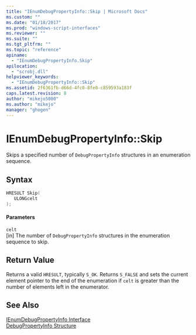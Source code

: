 ```yaml
---
title: "IEnumDebugPropertyInfo::Skip | Microsoft Docs"
ms.custom: ""
ms.date: "01/18/2017"
ms.prod: "windows-script-interfaces"
ms.reviewer: ""
ms.suite: ""
ms.tgt_pltfrm: ""
ms.topic: "reference"
apiname: 
  - "IEnumDebugPropertyInfo.Skip"
apilocation: 
  - "scrobj.dll"
helpviewer_keywords: 
  - "IEnumDebugPropertyInfo::Skip"
ms.assetid: 2f6361fb-d66d-4fc0-8fe0-c859593a183f
caps.latest.revision: 8
author: "mikejo5000"
ms.author: "mikejo"
manager: "ghogen"
---
```

# IEnumDebugPropertyInfo::Skip
Skips a specified number of `DebugPropertyInfo` structures in an enumeration sequence.  
  
## Syntax  
  
```cpp
HRESULT Skip(  
   ULONGcelt  
);  
```  
  
#### Parameters  
 `celt`  
 [in] The number of `DebugPropertyInfo` structures in the enumeration sequence to skip.  
  
## Return Value  
 Returns a valid `HRESULT`, typically `S_OK`. Returns `S_FALSE` and sets the current element pointer to the end of the enumeration if `celt` is greater than the number of elements left in the enumerator.  
  
## See Also  
 [IEnumDebugPropertyInfo Interface](../../winscript/reference/ienumdebugpropertyinfo-interface.md)   
 [DebugPropertyInfo Structure](../../winscript/reference/debugpropertyinfo-structure.md)